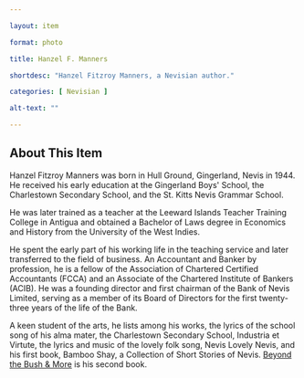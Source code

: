 ```yaml
--- 

layout: item

format: photo 

title: Hanzel F. Manners 

shortdesc: "Hanzel Fitzroy Manners, a Nevisian author."

categories: [ Nevisian ] 

alt-text: ""

--- 
```


## About This Item 

Hanzel Fitzroy Manners was born in Hull Ground, Gingerland, Nevis in 1944. He received his early education at the Gingerland Boys' School, the Charlestown Secondary School, and the St. Kitts Nevis Grammar School. 

He was later trained as a teacher at the Leeward Islands Teacher Training College in Antigua and obtained a Bachelor of Laws degree in Economics and History from the University of the West Indies. 

He spent the early part of his working life in the teaching service and later transferred to the field of business. An Accountant and Banker by profession, he is a fellow of the Association of Chartered Certified Accountants (FCCA) and an Associate of the Chartered Institute of Bankers (ACIB). He was a founding director and first chairman of the Bank of Nevis Limited, serving as a member of its Board of Directors for the first twenty-three years of the life of the Bank. 

A keen student of the arts, he lists among his works, the lyrics of the school song of his alma mater, the Charlestown Secondary School, Industria et Virtute, the lyrics and music of the lovely folk song, Nevis Lovely Nevis, and his first book, Bamboo Shay, a Collection of Short Stories of Nevis. [Beyond the Bush & More](https://cfbcworks.github.io/Independence40SKN/items/SKN40_201.html) is his second book.

